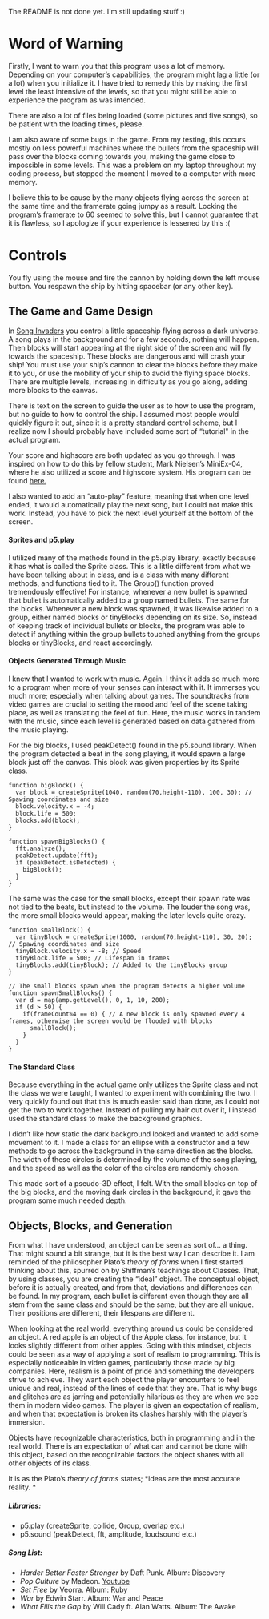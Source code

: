 The README is not done yet. I'm still updating stuff :)

# Word of Warning

Firstly, I want to warn you that this program uses a lot of memory. Depending on your computer’s capabilities, the program might lag a little (or a lot) when you initialize it. I have tried to remedy this by making the first level the least intensive of the levels, so that you might still be able to experience the program as was intended. 

There are also a lot of files being loaded (some pictures and five songs), so be patient with the loading times, please. 

I am also aware of some bugs in the game. From my testing, this occurs mostly on less powerful machines where the bullets from the spaceship will pass over the blocks coming towards you, making the game close to impossible in some levels. This was a problem on my laptop throughout my coding process, but stopped the moment I moved to a computer with more memory. 

I believe this to be cause by the many objects flying across the screen at the same time and the framerate going jumpy as a result. Locking the program’s framerate to 60 seemed to solve this, but I cannot guarantee that it is flawless, so I apologize if your experience is lessened by this :( 

# Controls

You fly using the mouse and fire the cannon by holding down the left mouse button. You respawn the ship by hitting spacebar (or any other key). 

## The Game and Game Design

In [Song Invaders](https://cdn.rawgit.com/AnnesFlashBack/Mini-Exercises/35383eaa/MiniEx-05/ex-05/index.html) you control a little spaceship flying across a dark universe. A song plays in the background and for a few seconds, nothing will happen. Then blocks will start appearing at the right side of the screen and will fly towards the spaceship. These blocks are dangerous and will crash your ship! You must use your ship’s cannon to clear the blocks before they make it to you, or use the mobility of your ship to avoid the flying space blocks. There are multiple levels, increasing in difficulty as you go along, adding more blocks to the canvas. 

There is text on the screen to guide the user as to how to use the program, but no guide to how to control the ship. I assumed most people would quickly figure it out, since it is a pretty standard control scheme, but I realize now I should probably have included some sort of “tutorial" in the actual program.

Your score and highscore are both updated as you go through. I was inspired on how to do this by fellow student, Mark Nielsen’s MiniEx-04, where he also utilized a score and highscore system. His program can be found [here.](https://github.com/MOSN97/MiniEx/tree/master/MiniEx4) 

I also wanted to add an “auto-play” feature, meaning that when one level ended, it would automatically play the next song, but I could not make this work. Instead, you have to pick the next level yourself at the bottom of the screen. 

#### Sprites and p5.play

I utilized many of the methods found in the p5.play library, exactly because it has what is called the Sprite class. This is a little different from what we have been talking about in class, and is a class with many different methods, and functions tied to it. The Group() function proved tremendously effective! For instance, whenever a new bullet is spawned that bullet is automatically added to a group named bullets. The same for the blocks. Whenever a new block was spawned, it was likewise added to a group, either named blocks or tinyBlocks depending on its size. So, instead of keeping track of individual bullets or blocks, the program was able to detect if anything within the group bullets touched anything from the groups blocks or tinyBlocks, and react accordingly. 

#### Objects Generated Through Music

I knew that I wanted to work with music. Again. I think it adds so much more to a program when more of your senses can interact with it. It immerses you much more; especially when talking about games. The soundtracks from video games are crucial to setting the mood and feel of the scene taking place, as well as translating the feel of fun. Here, the music works in tandem with the music, since each level is generated based on data gathered from the music playing. 

For the big blocks, I used peakDetect() found in the p5.sound library. When the program detected a beat in the song playing, it would spawn a large block just off the canvas. This block was given properties by its Sprite class. 

```
function bigBlock() {
  var block = createSprite(1040, random(70,height-110), 100, 30); // Spawing coordinates and size
  block.velocity.x = -4; 
  block.life = 500; 
  blocks.add(block); 
}

function spawnBigBlocks() {
  fft.analyze();
  peakDetect.update(fft);
  if (peakDetect.isDetected) {
    bigBlock();
  }
}
```

The same was the case for the small blocks, except their spawn rate was not tied to the beats, but instead to the volume. The louder the song was, the more small blocks would appear, making the later levels quite crazy. 

```
function smallBlock() {
  var tinyBlock = createSprite(1000, random(70,height-110), 30, 20); // Spawing coordinates and size
  tinyBlock.velocity.x = -8; // Speed
  tinyBlock.life = 500; // Lifespan in frames
  tinyBlocks.add(tinyBlock); // Added to the tinyBlocks group
}

// The small blocks spawn when the program detects a higher volume
function spawnSmallBlocks() {
  var d = map(amp.getLevel(), 0, 1, 10, 200);
  if (d > 50) {
    if(frameCount%4 == 0) { // A new block is only spawned every 4 frames, otherwise the screen would be flooded with blocks
      smallBlock();
    }
  }
}
```

#### The Standard Class

Because everything in the actual game only utilizes the Sprite class and not the class we were taught, I wanted to experiment with combining the two. I very quickly found out that this is much easier said than done, as I could not get the two to work together. Instead of pulling my hair out over it, I instead used the standard class to make the background graphics. 

I didn’t like how static the dark background looked and wanted to add some movement to it. I made a class for an ellipse with a constructor and a few methods to go across the background in the same direction as the blocks. The width of these circles is determined by the volume of the song playing, and the speed as well as the color of the circles are randomly chosen. 

This made sort of a pseudo-3D effect, I felt. With the small blocks on top of the big blocks, and the moving dark circles in the background, it gave the program some much needed depth. 

## Objects, Blocks, and Generation 
From what I have understood, an object can be seen as sort of… a thing. That might sound a bit strange, but it is the best way I can describe it. I am reminded of the philosopher Plato’s *theory of forms* when I first started thinking about this, spurred on by Shiffman’s teachings about Classes. That, by using classes, you are creating the “ideal” object. The conceptual object, before it is actually created, and from that, deviations and differences can be found. In my program, each bullet is different even though they are all stem from the same class and should be the same, but they are all unique. Their positions are different, their lifespans are different. 

When looking at the real world, everything around us could be considered an object. A red apple is an object of the Apple class, for instance, but it looks slightly different from other apples. Going with this mindset, objects could be seen as a way of applying a sort of realism to programming. This is especially noticeable in video games, particularly those made by big companies. Here, realism is a point of pride and something the developers strive to achieve. They want each object the player encounters to feel unique and real, instead of the lines of code that they are. That is why bugs and glitches are as jarring and potentially hilarious as they are when we see them in modern video games. The player is given an expectation of realism, and when that expectation is broken its clashes harshly with the player’s immersion. 

Objects have recognizable characteristics, both in programming and in the real world. There is an expectation of what can and cannot be done with this object, based on the recognizable factors the object shares with all other objects of its class. 

It is as the Plato’s *theory of forms* states; *ideas are the most accurate reality. *



##### Libraries:
- p5.play (createSprite, collide, Group, overlap etc.)
- p5.sound (peakDetect, fft, amplitude, loudsound etc.)

##### Song List:

- _Harder Better Faster Stronger_ by Daft Punk. Album: Discovery
- _Pop Culture_ by Madeon. [Youtube](https://www.youtube.com/watch?v=lTx3G6h2xyA)
- _Set Free_ by Veorra. Album: Ruby
- _War_ by Edwin Starr. Album: War and Peace
- _What Fills the Gap_ by Will Cady ft. Alan Watts. Album: The Awake

